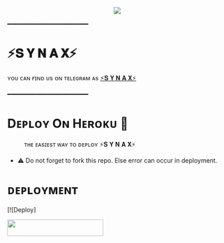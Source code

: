 <p align="center"><a href="https://t.me/synax10"><img src="https://telegra.ph/file/a32783a91999e9774054a.jpg"></a></p>

━━━━━━━━━━━━━━━━━━━━━━

# ⚡️𝐒 𝐘 𝐍 𝐀 𝐗⚡️

ʏᴏᴜ ᴄᴀɴ ғɪɴᴅ ᴜs ᴏɴ ᴛᴇʟᴇɢʀᴀᴍ ᴀs  [⚡️𝐒 𝐘 𝐍 𝐀 𝐗⚡️](https://t.me/synax10)

━━━━━━━━━━━━━━━━━━━━━━
# Dᴇᴘʟᴏʏ Oɴ Hᴇʀᴏᴋᴜ​ 🚀
ㅤㅤㅤᴛʜᴇ ᴇᴀsɪᴇsᴛ ᴡᴀʏ ᴛᴏ ᴅᴇᴘʟᴏʏ ⚡️𝐒 𝐘 𝐍 𝐀 𝐗⚡️

- ⚠️ Do not forget to fork this repo. Else error can occur in deployment.
# ᴅᴇᴘʟᴏʏᴍᴇɴᴛ


[![Deploy]<p align="left"><a href="https://dashboard.heroku.com/new?template=https://github.com/synax10/USERBANALL"> <img src="https://img.shields.io/badge/Deploy%20To%20Heroku-cyan?style=for-the-badge&logo=heroku" width="220" height="38.45"/></a></p>
  
</details>
